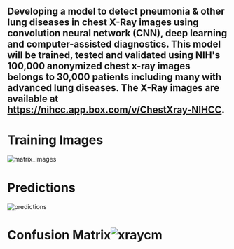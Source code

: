 ## Developing a model to detect pneumonia & other lung diseases  in chest X-Ray images using convolution neural network (CNN), deep learning and computer-assisted  diagnostics. This model will be trained, tested and validated using NIH's 100,000 anonymized chest x-ray images belongs to 30,000 patients including many with advanced lung diseases. The X-Ray images are available at https://nihcc.app.box.com/v/ChestXray-NIHCC.

# Training Images
![matrix_images](https://user-images.githubusercontent.com/78239454/129116154-7f9469e4-e8bf-49bf-9a49-5af6b71036e0.png)
# Predictions
![predictions](https://user-images.githubusercontent.com/78239454/129116261-76963b28-e43d-4707-953d-4ff1e65794fa.png)
# Confusion Matrix![xraycm](https://user-images.githubusercontent.com/78239454/129116336-3cbc7c6e-1c33-4888-a051-b24f2cf861da.png)




